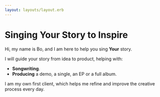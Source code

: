 ```yaml
---
layout: layouts/layout.erb
---
```

# Singing Your Story to Inspire

Hi, my name is Bo, and I am here to help you sing **Your** story.

I will guide your story from idea to product, helping with:

* **Songwriting**.
* **Producing** a demo, a single, an EP or a full album.

I am my own first client, which helps me refine and improve the creative process every day.
